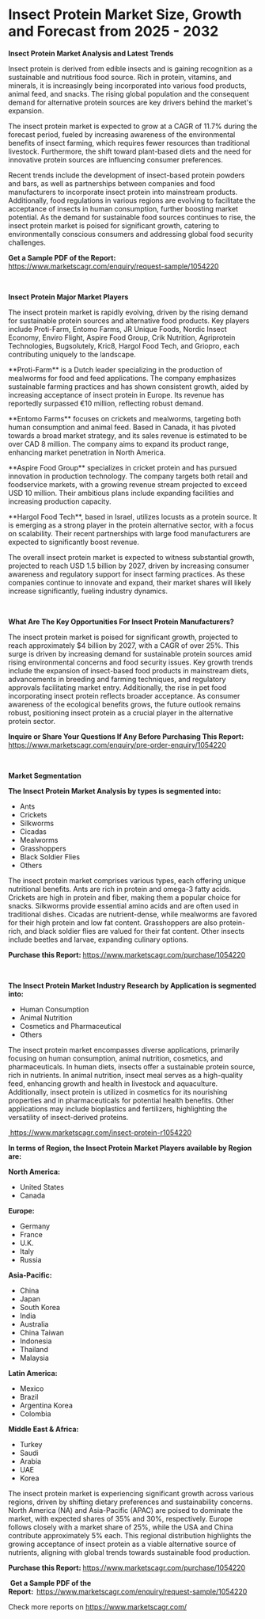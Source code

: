 <p><h1>Insect Protein Market Size, Growth and Forecast from 2025 - 2032</h1></p><p><strong>Insect Protein Market Analysis and Latest Trends</strong></p>
<p><p>Insect protein is derived from edible insects and is gaining recognition as a sustainable and nutritious food source. Rich in protein, vitamins, and minerals, it is increasingly being incorporated into various food products, animal feed, and snacks. The rising global population and the consequent demand for alternative protein sources are key drivers behind the market's expansion. </p><p>The insect protein market is expected to grow at a CAGR of 11.7% during the forecast period, fueled by increasing awareness of the environmental benefits of insect farming, which requires fewer resources than traditional livestock. Furthermore, the shift toward plant-based diets and the need for innovative protein sources are influencing consumer preferences. </p><p>Recent trends include the development of insect-based protein powders and bars, as well as partnerships between companies and food manufacturers to incorporate insect protein into mainstream products. Additionally, food regulations in various regions are evolving to facilitate the acceptance of insects in human consumption, further boosting market potential. As the demand for sustainable food sources continues to rise, the insect protein market is poised for significant growth, catering to environmentally conscious consumers and addressing global food security challenges.</p></p>
<p><strong>Get a Sample PDF of the Report:&nbsp;</strong> <a href="https://www.marketscagr.com/enquiry/request-sample/1054220?utm_campaign=2796&utm_medium=2&utm_source=Github&utm_content=ia&utm_term=07042025&utm_id=insect-protein">https://www.marketscagr.com/enquiry/request-sample/1054220</a></p>
<p>&nbsp;</p>
<p><strong>Insect Protein Major Market Players</strong></p>
<p><p>The insect protein market is rapidly evolving, driven by the rising demand for sustainable protein sources and alternative food products. Key players include Proti-Farm, Entomo Farms, JR Unique Foods, Nordic Insect Economy, Enviro Flight, Aspire Food Group, Crik Nutrition, Agriprotein Technologies, Bugsolutely, Kric8, Hargol Food Tech, and Griopro, each contributing uniquely to the landscape.</p><p>**Proti-Farm** is a Dutch leader specializing in the production of mealworms for food and feed applications. The company emphasizes sustainable farming practices and has shown consistent growth, aided by increasing acceptance of insect protein in Europe. Its revenue has reportedly surpassed €10 million, reflecting robust demand.</p><p>**Entomo Farms** focuses on crickets and mealworms, targeting both human consumption and animal feed. Based in Canada, it has pivoted towards a broad market strategy, and its sales revenue is estimated to be over CAD 8 million. The company aims to expand its product range, enhancing market penetration in North America.</p><p>**Aspire Food Group** specializes in cricket protein and has pursued innovation in production technology. The company targets both retail and foodservice markets, with a growing revenue stream projected to exceed USD 10 million. Their ambitious plans include expanding facilities and increasing production capacity.</p><p>**Hargol Food Tech**, based in Israel, utilizes locusts as a protein source. It is emerging as a strong player in the protein alternative sector, with a focus on scalability. Their recent partnerships with large food manufacturers are expected to significantly boost revenue.</p><p>The overall insect protein market is expected to witness substantial growth, projected to reach USD 1.5 billion by 2027, driven by increasing consumer awareness and regulatory support for insect farming practices. As these companies continue to innovate and expand, their market shares will likely increase significantly, fueling industry dynamics.</p></p>
<p>&nbsp;</p>
<p><strong>What Are The Key Opportunities For Insect Protein Manufacturers?</strong></p>
<p><p>The insect protein market is poised for significant growth, projected to reach approximately $4 billion by 2027, with a CAGR of over 25%. This surge is driven by increasing demand for sustainable protein sources amid rising environmental concerns and food security issues. Key growth trends include the expansion of insect-based food products in mainstream diets, advancements in breeding and farming techniques, and regulatory approvals facilitating market entry. Additionally, the rise in pet food incorporating insect protein reflects broader acceptance. As consumer awareness of the ecological benefits grows, the future outlook remains robust, positioning insect protein as a crucial player in the alternative protein sector.</p></p>
<p><strong>Inquire or Share Your Questions If Any Before Purchasing This Report:</strong> <a href="https://www.marketscagr.com/enquiry/pre-order-enquiry/1054220?utm_campaign=2796&utm_medium=2&utm_source=Github&utm_content=ia&utm_term=07042025&utm_id=insect-protein">https://www.marketscagr.com/enquiry/pre-order-enquiry/1054220</a></p>
<p>&nbsp;</p>
<p><strong>Market Segmentation</strong></p>
<p><strong>The Insect Protein Market Analysis by types is segmented into:</strong></p>
<p><ul><li>Ants</li><li>Crickets</li><li>Silkworms</li><li>Cicadas</li><li>Mealworms</li><li>Grasshoppers</li><li>Black Soldier Flies</li><li>Others</li></ul></p>
<p><p>The insect protein market comprises various types, each offering unique nutritional benefits. Ants are rich in protein and omega-3 fatty acids. Crickets are high in protein and fiber, making them a popular choice for snacks. Silkworms provide essential amino acids and are often used in traditional dishes. Cicadas are nutrient-dense, while mealworms are favored for their high protein and low fat content. Grasshoppers are also protein-rich, and black soldier flies are valued for their fat content. Other insects include beetles and larvae, expanding culinary options.</p></p>
<p><strong>Purchase this Report:&nbsp;</strong><a href="https://www.marketscagr.com/purchase/1054220?utm_campaign=2796&utm_medium=2&utm_source=Github&utm_content=ia&utm_term=07042025&utm_id=insect-protein">https://www.marketscagr.com/purchase/1054220</a></p>
<p>&nbsp;</p>
<p><strong>The Insect Protein Market Industry Research by Application is segmented into:</strong></p>
<p><ul><li>Human Consumption</li><li>Animal Nutrition</li><li>Cosmetics and Pharmaceutical</li><li>Others</li></ul></p>
<p><p>The insect protein market encompasses diverse applications, primarily focusing on human consumption, animal nutrition, cosmetics, and pharmaceuticals. In human diets, insects offer a sustainable protein source, rich in nutrients. In animal nutrition, insect meal serves as a high-quality feed, enhancing growth and health in livestock and aquaculture. Additionally, insect protein is utilized in cosmetics for its nourishing properties and in pharmaceuticals for potential health benefits. Other applications may include bioplastics and fertilizers, highlighting the versatility of insect-derived proteins.</p></p>
<p><a href="https://www.marketscagr.com/insect-protein-r1054220?utm_campaign=2796&utm_medium=2&utm_source=Github&utm_content=ia&utm_term=07042025&utm_id=insect-protein">&nbsp;https://www.marketscagr.com/insect-protein-r1054220</a></p>
<p><strong>In terms of Region, the Insect Protein Market Players available by Region are:</strong></p>
<p>
    <p> <strong> North America: </strong>
        <ul>
            <li>United States</li>
            <li>Canada</li>
        </ul>
        </p> 
    <p> <strong> Europe: </strong>
        <ul>
            <li>Germany</li>
            <li>France</li>
            <li>U.K.</li>
            <li>Italy</li>
            <li>Russia</li>
        </ul>
        </p> 
    <p> <strong> Asia-Pacific: </strong>
        <ul>
            <li>China</li>
            <li>Japan</li>
            <li>South Korea</li>
            <li>India</li>
            <li>Australia</li>
            <li>China Taiwan</li>
            <li>Indonesia</li>
            <li>Thailand</li>
            <li>Malaysia</li>
        </ul>
        </p> 
    <p> <strong> Latin America: </strong>
        <ul>
            <li>Mexico</li>
            <li>Brazil</li>
            <li>Argentina Korea</li>
            <li>Colombia</li>
        </ul>
        </p> 
    <p> <strong> Middle East & Africa: </strong>
        <ul>
            <li>Turkey</li>
            <li>Saudi</li>
            <li>Arabia</li>
            <li>UAE</li>
            <li>Korea</li>
        </ul>
    </p>
    </p>
<p><p>The insect protein market is experiencing significant growth across various regions, driven by shifting dietary preferences and sustainability concerns. North America (NA) and Asia-Pacific (APAC) are poised to dominate the market, with expected shares of 35% and 30%, respectively. Europe follows closely with a market share of 25%, while the USA and China contribute approximately 5% each. This regional distribution highlights the growing acceptance of insect protein as a viable alternative source of nutrients, aligning with global trends towards sustainable food production.</p></p>
<p><strong>Purchase this Report: </strong><a href="https://www.marketscagr.com/purchase/1054220?utm_campaign=2796&utm_medium=2&utm_source=Github&utm_content=ia&utm_term=07042025&utm_id=insect-protein">https://www.marketscagr.com/purchase/1054220</a></p>
<p>&nbsp;<strong>Get a Sample PDF of the Report:&nbsp;&nbsp;</strong><a href="https://www.marketscagr.com/enquiry/request-sample/1054220?utm_campaign=2796&utm_medium=2&utm_source=Github&utm_content=ia&utm_term=07042025&utm_id=insect-protein">https://www.marketscagr.com/enquiry/request-sample/1054220</a></p>
<p><strong></strong></p>
<p>Check more reports on <a href="https://www.marketscagr.com/?utm_campaign=2796&utm_medium=2&utm_source=Github&utm_content=ia&utm_term=07042025&utm_id=insect-protein">https://www.marketscagr.com/</a></p>